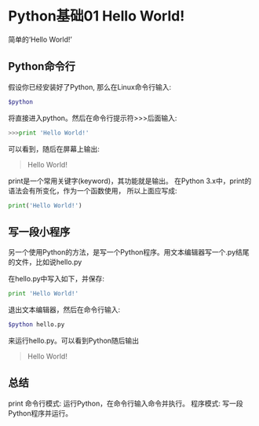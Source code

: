 # Python基础01 Hello World!

简单的‘Hello World!’

## Python命令行

假设你已经安装好了Python, 那么在Linux命令行输入:
```bash
$python
```

将直接进入python。然后在命令行提示符>>>后面输入:
```python
>>>print 'Hello World!'
```

可以看到，随后在屏幕上输出:
> Hello World!

print是一个常用关键字(keyword)，其功能就是输出。
在Python 3.x中，print的语法会有所变化，作为一个函数使用， 所以上面应写成:
```python
print('Hello World!')
```
 
## 写一段小程序

另一个使用Python的方法，是写一个Python程序。用文本编辑器写一个.py结尾的文件，比如说hello.py

在hello.py中写入如下，并保存:
```python
print 'Hello World!'
```

退出文本编辑器，然后在命令行输入:
```bash
$python hello.py
```
来运行hello.py。可以看到Python随后输出
> Hello World!

## 总结
print
命令行模式: 运行Python，在命令行输入命令并执行。
程序模式: 写一段Python程序并运行。
